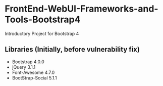 # FrontEnd-WebUI-Frameworks-and-Tools-Bootstrap4
Introductory Project for Bootstrap 4

## Libraries (Initially, before vulnerability fix)
- Bootstrap 4.0.0 
- jQuery 3.1.1
- Font-Awesome 4.7.0
- BootStrap-Social 5.1.1
